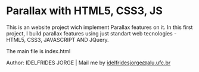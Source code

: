 # Parallax with HTML5, CSS3, JS


This is an website project wich implement Parallax features on it.
In this first project, I build parallax features using just standart web tecnologies - HTML5, CSS3, JAVASCRIPT AND JQuery.

The main file is index.html

Author: IDELFRIDES JORGE |
Mail me by idelfridesjorge@alu.ufc.br

